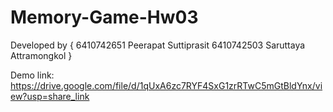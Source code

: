 # Memory-Game-Hw03

Developed by { 6410742651 Peerapat Suttiprasit 6410742503 Saruttaya Attramongkol }

Demo link: https://drive.google.com/file/d/1qUxA6zc7RYF4SxG1zrRTwC5mGtBldYnx/view?usp=share_link
